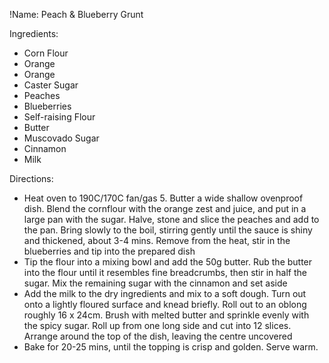 !Name: Peach & Blueberry Grunt

Ingredients:
- Corn Flour
- Orange
- Orange
- Caster Sugar
- Peaches
- Blueberries
- Self-raising Flour
- Butter
- Muscovado Sugar
- Cinnamon
- Milk

Directions:
- Heat oven to 190C/170C fan/gas 5. Butter a wide shallow ovenproof dish. Blend the cornflour with the orange zest and juice, and put in a large pan with the sugar. Halve, stone and slice the peaches and add to the pan. Bring slowly to the boil, stirring gently until the sauce is shiny and thickened, about 3-4 mins. Remove from the heat, stir in the blueberries and tip into the prepared dish
- Tip the flour into a mixing bowl and add the 50g butter. Rub the butter into the flour until it resembles fine breadcrumbs, then stir in half the sugar. Mix the remaining sugar with the cinnamon and set aside
- Add the milk to the dry ingredients and mix to a soft dough. Turn out onto a lightly floured surface and knead briefly. Roll out to an oblong roughly 16 x 24cm. Brush with melted butter and sprinkle evenly with the spicy sugar. Roll up from one long side and cut into 12 slices. Arrange around the top of the dish, leaving the centre uncovered
- Bake for 20-25 mins, until the topping is crisp and golden. Serve warm.
